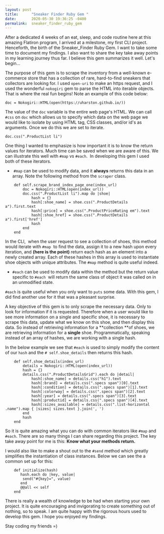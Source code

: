 ```yaml
---
layout: post
title:      "Sneaker Finder Ruby Gem "
date:       2020-05-30 19:36:25 -0400
permalink:  sneaker_finder_ruby_gem
---
```




After a dedicated 4 weeks of an eat, sleep, and code routine here at this amazing Flatiron program, I arrived at a milestone, my first CLI project. Henceforth, the birth of the Sneaker_Finder Ruby Gem. I want to take some time to document my findings. I also want to share the key take away points in my learning journey thus far. I believe this gem summarizes it well. Let's begin... 

The purpose of this gem is to scrape the inventory from a well-known e-commerce store that has a collection of rare, hard-to-find sneakers that collectors are looking for. I used `open-uri` to make an https request, and I used the wonderful `nokogiri` gem to parse the HTML into iterable objects. That is where the real fun begins! Note an example of this code below:

`doc = Nokogiri::HTML(open(https://uharston.github.io/))`

The value of the `doc` variable is the entire web page's HTML. We can call `#css` on `doc` which allows us to specify which data on the web page we would like to isolate by using HTML tag, CSS classes, and/or id's as arguments. Once we do this we are set to iterate. 

`doc.css(".ProductList li")`

One thing I wanted to emphasize is how important it is to know the return values for iterators. Much time can be saved when we are aware of this. We can illustrate this well with `#map` vs `#each`.  In developing this gem I used both of these iterators. 

*  `#map` can be used to modify data, and it **always** returns this data in an array. Note the following method from the `scraper` class. 

```
    def self.scrape_brand_index_page_one(index_url) 
        doc = Nokogiri::HTML(open(index_url))
        doc.css(".ProductList li").map do |shoe|
            hash = {}
            hash[:shoe_name] = shoe.css(".ProductDetails a").first.text
            hash[:price] = shoe.css(".ProductPriceRating em").text
            hash[:shoe_href] = shoe.css(".ProductDetails a").first['href']
            hash
        end
    end
```

In the CLI,  when the user request to see a collection of shoes, this method would iterate with `#map`  to find the data, assign it to a new hash upon every iteration, and **(here is the point)** return each hash as an element into a newly created array. Each of these hashes in this array is used to instantiate shoe objects with unique attributes. The `#map` method is quite useful indeed. 

* `#each` can be used to modify data within the method but the return value specific to `#each`  will return the same class of object it was called on in an unmodified state. 

`#each` is quite useful when you only want to `puts` some data. With this gem, I did find another use for it that was a pleasant surprise. 

A key objective of this gem is to only scrape the necessary data. Only to look for information if it is requested. Therefore when a user would like to see more information on a single and specific shoe, it is necessary to scrape this data, update what we know on this shoe, and then display this data. So instead of retrieving information for a **collection **of shoes, we are retrieving information for a **single** shoe. Programmatically, speaking instead of an array of hashes, we are working with a single hash. 

In the below example we see that `#each` is used to simply modify the content of our `hash` and the `# self.shoe_details` then returns this hash. 

```
    def self.shoe_details(index_url)
        details = Nokogiri::HTML(open(index_url))
        hash = {}
        details.css(".ProductDetailsGrid").each do |detail|
            hash[:shoe_name] = details.css("h1").text 
            hash[:brand] = details.css(".specs span")[0].text 
            hash[:condition] = details.css(".specs span")[1].text 
            hash[:colorway] = details.css(".specs span")[2].text 
            hash[:year] = details.css(".specs span")[3].text 
            hash[:productid] = details.css(".specs span")[4].text 
            hash[:sizes_available] = details.css(".list-horizontal .name").map { |sizes| sizes.text }.join(', ')
        end
        hash
    end
```

So it is quite amazing what you can do with common iterators like `#map` and `#each`. There are so many things I can share regarding this project. The key take away point for me is this: **Know what your methods return.**

I would also like to make a shout out to the `#send` method which greatly simplifies the instantiation of class instances. Below we can see the a common set up for this: 

```
    def initialize(hash)
       hash.each do |key, value|
        send("#{key}=", value)
       end 
       @@all << self 
    end 
```

There is really a wealth of knowledge to be had when starting your own project. It is quite encouraging and invigorating to create something out of nothing, so to speak. I am quite happy with the rigorous hours used to develop this gem. I hope you enjoyed my findings. 

Stay coding my friends =)









